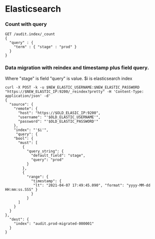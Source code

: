 # Elasticsearch 


### Count with query 

```
GET /audit.index/_count
{
  "query" : {
    "term" : { "stage" : "prod" }
  }
}
```

### Data migration with reindex and timestamp plus field query.

Where "stage" is field
"query" is value.
$i is elasticsearch index  


```
curl -X POST -k -u $NEW_ELASTIC_USERNAME:$NEW_ELASTIC_PASSWORD "https://$NEW_ELASTIC_IP:9200/_reindex?pretty" -H 'Content-Type: application/json' -d'
{
  "source": {
    "remote": {
      "host": "https://$OLD_ELASIC_IP:9200",
      "username": "'$OLD_ELASTIC_USERNAME'",
      "password": "'$OLD_ELASTIC_PASSWORD'"
    },
    "index": "'$i'",
     "query": {
    "bool": {
      "must": [
        {
          "query_string": {
            "default_field": "stage",
            "query": "prod"
          }
        },
        {
          "range": {
            "timestamp": {
             "lt": "2021-04-07 17:49:45.090", "format": "yyyy-MM-dd HH:mm:ss.SSS" }
            }
          }
      ]
    }
  }
},
  "dest": {
    "index": "audit.prod-migrated-000001"
  }
}

```
